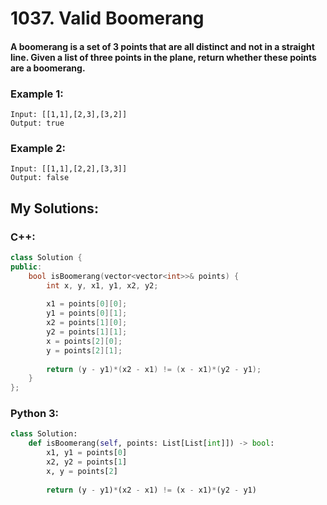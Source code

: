 # 1037. Valid Boomerang

#### A boomerang is a set of 3 points that are all distinct and not in a straight line. Given a list of three points in the plane, return whether these points are a boomerang.

### Example 1:
```
Input: [[1,1],[2,3],[3,2]]
Output: true
```

### Example 2:
```
Input: [[1,1],[2,2],[3,3]]
Output: false
```
## My Solutions:

### C++:
```cpp
class Solution {
public:
    bool isBoomerang(vector<vector<int>>& points) {
        int x, y, x1, y1, x2, y2;
        
        x1 = points[0][0];
        y1 = points[0][1];
        x2 = points[1][0];
        y2 = points[1][1];
        x = points[2][0];
        y = points[2][1];
        
        return (y - y1)*(x2 - x1) != (x - x1)*(y2 - y1);
    }
};
```
### Python 3:
```python
class Solution:
    def isBoomerang(self, points: List[List[int]]) -> bool:
        x1, y1 = points[0]
        x2, y2 = points[1]
        x, y = points[2]
        
        return (y - y1)*(x2 - x1) != (x - x1)*(y2 - y1)
```
